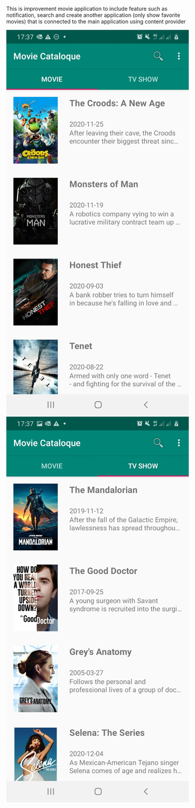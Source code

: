 This is improvement movie application to include feature such as notification, search and create another application (only show favorite movies) that is connected to the main application using content provider

![](Movie1%5B1%5D.jpg)
![](Movie2%5B1%5D.jpg)
